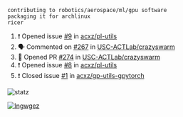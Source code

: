 ```
contributing to robotics/aerospace/ml/gpu software
packaging it for archlinux
ricer
```

<!--START_SECTION:activity-->
1. ❗️ Opened issue [#9](https://github.com/acxz/pl-utils/issues/9) in [acxz/pl-utils](https://github.com/acxz/pl-utils)
2. 🗣 Commented on [#267](https://github.com/USC-ACTLab/crazyswarm/issues/267) in [USC-ACTLab/crazyswarm](https://github.com/USC-ACTLab/crazyswarm)
3. 💪 Opened PR [#274](https://github.com/USC-ACTLab/crazyswarm/pull/274) in [USC-ACTLab/crazyswarm](https://github.com/USC-ACTLab/crazyswarm)
4. ❗️ Opened issue [#8](https://github.com/acxz/pl-utils/issues/8) in [acxz/pl-utils](https://github.com/acxz/pl-utils)
5. ❗️ Closed issue [#1](https://github.com/acxz/gp-utils-gpytorch/issues/1) in [acxz/gp-utils-gpytorch](https://github.com/acxz/gp-utils-gpytorch)
<!--END_SECTION:activity-->


![statz](https://github-readme-stats.vercel.app/api?username=acxz&include_all_commits=true&show_icons=true)

[![lngwgez](https://github-readme-stats.vercel.app/api/top-langs/?username=acxz&layout=compact)](https://github.com/acxz/github-readme-stats)


<!--
**acxz/acxz** is a ✨ _special_ ✨ repository because its `README.md` (this file) appears on your GitHub profile.

Here are some ideas to get you started:

- 🔭 I’m currently working on ...
- 🌱 I’m currently learning ...
- 👯 I’m looking to collaborate on ...
- 🤔 I’m looking for help with ...
- 💬 Ask me about ...
- 📫 How to reach me: ...
- 😄 Pronouns: ...
- ⚡ Fun fact: ...
-->
